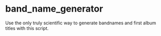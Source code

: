 # band_name_generator
Use the only truly scientific way to generate bandnames and first album titles with this script. 
